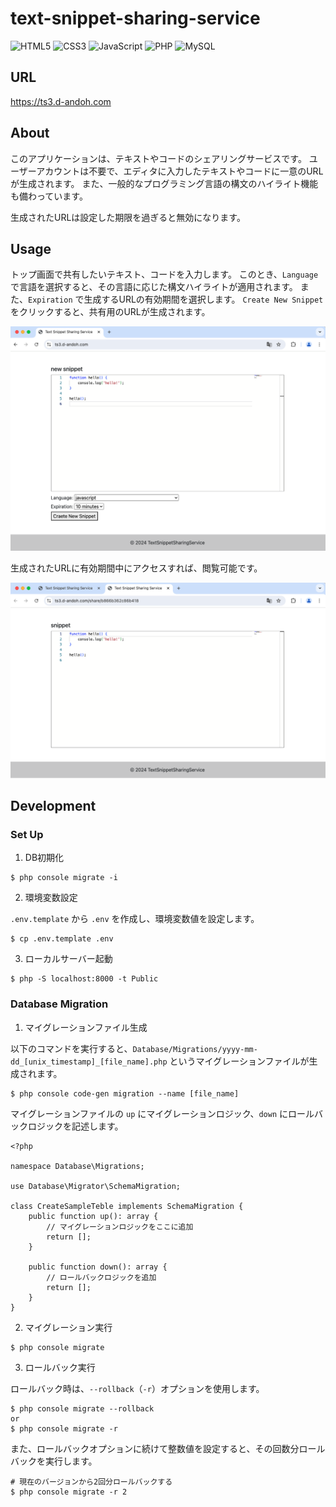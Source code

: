 # text-snippet-sharing-service

![HTML5](https://img.shields.io/badge/HTML5-E34F26?logo=html5&logoColor=white)
![CSS3](https://img.shields.io/badge/CSS3-1572B6?logo=css3&logoColor=white)
![JavaScript](https://img.shields.io/badge/JavaScript-F7DF1E?logo=javascript&logoColor=black)
![PHP](https://img.shields.io/badge/PHP-777BB4?logo=php&logoColor=white)
![MySQL](https://img.shields.io/badge/MySQL-4479A1?logo=mysql&logoColor=white)

## URL

https://ts3.d-andoh.com

## About

このアプリケーションは、テキストやコードのシェアリングサービスです。
ユーザーアカウントは不要で、エディタに入力したテキストやコードに一意のURLが生成されます。
また、一般的なプログラミング言語の構文のハイライト機能も備わっています。

生成されたURLは設定した期限を過ぎると無効になります。

## Usage

トップ画面で共有したいテキスト、コードを入力します。
このとき、`Language` で言語を選択すると、その言語に応じた構文ハイライトが適用されます。
また、`Expiration` で生成するURLの有効期間を選択します。
`Create New Snippet` をクリックすると、共有用のURLが生成されます。

![top](./Docs/top.png)

生成されたURLに有効期間中にアクセスすれば、閲覧可能です。

![share](./Docs/share.png)

## Development

### Set Up

1. DB初期化

```
$ php console migrate -i
```

2. 環境変数設定

`.env.template` から `.env` を作成し、環境変数値を設定します。

```
$ cp .env.template .env
```

3. ローカルサーバー起動

```
$ php -S localhost:8000 -t Public
```

### Database Migration

1. マイグレーションファイル生成

以下のコマンドを実行すると、`Database/Migrations/yyyy-mm-dd_[unix_timestamp]_[file_name].php` というマイグレーションファイルが生成されます。

```
$ php console code-gen migration --name [file_name]
```

マイグレーションファイルの `up` にマイグレーションロジック、`down` にロールバックロジックを記述します。

```php: Database/Migrations/yyyy-mm-dd_[unix_timestamp]_[file_name].php
<?php

namespace Database\Migrations;

use Database\Migrator\SchemaMigration;

class CreateSampleTeble implements SchemaMigration {
    public function up(): array {
        // マイグレーションロジックをここに追加
        return [];
    }

    public function down(): array {
        // ロールバックロジックを追加
        return [];
    }
}
```

2. マイグレーション実行

```
$ php console migrate
```

3. ロールバック実行

ロールバック時は、`--rollback`（`-r`）オプションを使用します。

```
$ php console migrate --rollback
or
$ php console migrate -r
```

また、ロールバックオプションに続けて整数値を設定すると、その回数分ロールバックを実行します。

```
# 現在のバージョンから2回分ロールバックする
$ php console migrate -r 2
```
